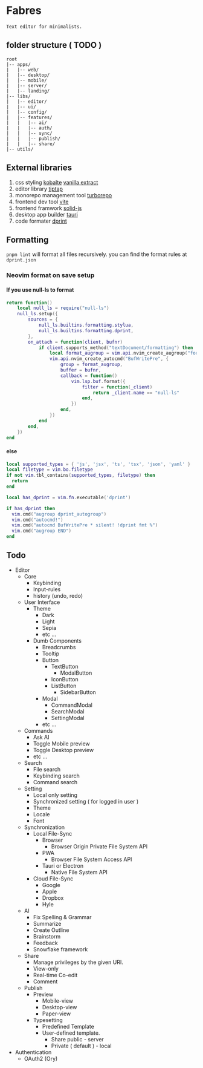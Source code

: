 # Fabres

    Text editor for minimalists.
 
 
## folder structure ( TODO )
```
root
|-- apps/
|   |-- web/
|   |-- desktop/
|   |-- mobile/
|   |-- server/
|   |-- landing/
|-- libs/
|   |-- editor/
|   |-- ui/
|   |-- config/
|   |-- features/
|   |   |-- ai/
|   |   |-- auth/
|   |   |-- sync/
|   |   |-- publish/
|   |   |-- share/
|-- utils/
```

## External libraries

 1. css styling
    [kobalte](https://kobalte.dev/docs/core/overview/introduction)
    [vanilla extract](https://vanilla-extract.style/)
 2. editor library
    [tiptap](https://tiptap.dev/)
 3. monorepo management tool
    [turborepo](https://turbo.build/repo)
 4. frontend dev tool
    [vite](https://vitejs.dev/)
 5. frontend framwork
    [solid-js](https://www.solidjs.com/)
 5. desktop app builder
    [tauri](https://tauri.app/)
 6. code formater
    [dprint](https://dprint.dev/)

## Formatting

`pnpm lint` will format all files recursively. you can find the format rules at `dprint.json`

### Neovim format on save setup

#### If you use null-ls to format

``` lua
return function()
	local null_ls = require("null-ls")
	null_ls.setup({
		sources = {
			null_ls.builtins.formatting.stylua,
			null_ls.builtins.formatting.dprint,
		},
		on_attach = function(client, bufnr)
			if client.supports_method("textDocument/formatting") then
				local format_augroup = vim.api.nvim_create_augroup("format_augroup", { clear = true })
				vim.api.nvim_create_autocmd("BufWritePre", {
					group = format_augroup,
					buffer = bufnr,
					callback = function()
						vim.lsp.buf.format({
							filter = function(_client)
								return _client.name == "null-ls"
							end,
						})
					end,
				})
			end
		end,
	})
end
```

#### else

```lua
local supported_types = { 'js', 'jsx', 'ts', 'tsx', 'json', 'yaml' }
local filetype = vim.bo.filetype
if not vim.tbl_contains(supported_types, filetype) then
  return
end

local has_dprint = vim.fn.executable('dprint')

if has_dprint then
  vim.cmd("augroup dprint_autogroup")
  vim.cmd("autocmd!")
  vim.cmd("autocmd BufWritePre * silent! !dprint fmt %")
  vim.cmd("augroup END")
end
```


## Todo

- Editor
    - Core
        - Keybinding
        - Input-rules
        - history (undo, redo)
    - User Interface
        - Theme
            - Dark
            - Light
            - Sepia
            - etc …
        - Dumb Components
            - Breadcrumbs
            - Tooltip
            - Button
                - TextButton
                    - ModalButton
                - IconButton
                - ListButton
                    - SidebarButton
            - Modal
                - CommandModal
                - SearchModal
                - SettingModal
            - etc …
    - Commands
        - Ask AI
        - Toggle Mobile preview
        - Toggle Desktop preview
        - etc …
    - Search
        - File search
        - Keybinding search
        - Command search
    - Setting
        - Local only setting
        - Synchronized setting ( for logged in user )
        - Theme
        - Locale
        - Font
    - Synchronization
        - Local File-Sync
            - Browser
                - Browser Origin Private File System API
            - PWA
                - Browser File System Access API
            - Tauri or Electron
                - Native File System API
        - Cloud File-Sync
            - Google
            - Apple
            - Dropbox
            - Hyle
    - AI
        - Fix Spelling & Grammar
        - Summarize
        - Create Outline
        - Brainstorm
        - Feedback
        - Snowflake framework
    - Share
        - Manage privileges by the given URI.
        - View-only
        - Real-time Co-edit
        - Comment
    - Publish
        - Preview
            - Mobile-view
            - Desktop-view
            - Paper-view
        - Typesetting
            - Predefined Template
            - User-defined template.
                - Share public - server
                - Private ( default ) - local
- Authentication
    - OAuth2 (Ory)
